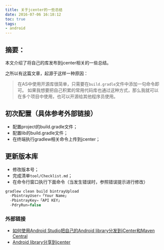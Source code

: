 ```yaml
---
title: 关于jcenter的一些总结
date: 2016-07-06 16:18:12
toc: true
tags:
- android
---
```


## 摘要：
本文介绍了将自己的库发布到jcenter相关的一些总结。

之所以有这篇文章，起源于这样一种原因：
> 在AS中使用开源库很简单，只需要在`build.gradle`文件中添加一句命令即可。
如果我想要把自己积累的常用代码库也通过这种方式，那么我就可以在多个项目中使用，也可以开源给其他程序员使用。



## 初次配置（具体参考外部链接）
- 配置project的build.gradle文件；
- 配置lib的build.gradle文件；
- 在终端执行gradlew相关命令上传到jcenter；



## 更新版本库
- 修改版本号；
- 完成清单`tool/Checklist.md`；
- 在命令行窗口执行下面命令（当发生错误时，参照错误提示进行修改）
``` java
gradlew clean build bintrayUpload
  -PbintrayUser=「Your Name」
  -PbintrayKey=「API KEY」
  -PdryRun=false
```

 ### 外部链接
 - [如何使用Android Studio把自己的Android library分发到jCenter和Maven Central](https://github.com/hehonghui/android-tech-frontier/blob/master/issue-17/%E5%A6%82%E4%BD%95%E4%BD%BF%E7%94%A8Android-Studio%E6%8A%8A%E8%87%AA%E5%B7%B1%E7%9A%84Android-library%E5%88%86%E5%8F%91%E5%88%B0jCenter%E5%92%8CMaven-Central.md)
 - [Android library分享到jcenter](http://wuxiaolong.me/2016/05/06/jcenter2/)

